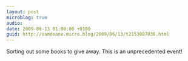 ```yaml
---
layout: post
microblog: true
audio: 
date: 2009-06-13 01:00:00 +0100
guid: http://samdeane.micro.blog/2009/06/13/t2153807036.html
---
```

Sorting out some books to give away. This is an unprecedented event!
